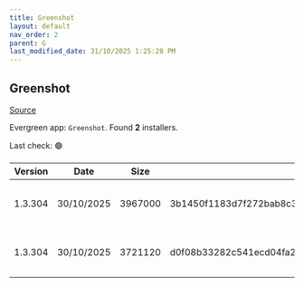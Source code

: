 ```yaml
---
title: Greenshot
layout: default
nav_order: 2
parent: G
last_modified_date: 31/10/2025 1:25:28 PM
---
```


## Greenshot

[Source](https://getgreenshot.org/)

Evergreen app: `Greenshot`. Found **2** installers.

Last check: 🟢

| Version | Date       | Size    | Sha256                                                           | Architecture | InstallerType | Type | URI                                                                                                                                                                                                                    |
| ------- | ---------- | ------- | ---------------------------------------------------------------- | ------------ | ------------- | ---- | ---------------------------------------------------------------------------------------------------------------------------------------------------------------------------------------------------------------------- |
| 1.3.304 | 30/10/2025 | 3967000 | 3b1450f1183d7f272bab8c36c3c093bc74711eb40dcf722852b7361e9ef297c4 | x86          | Default       | exe  | [https://github.com/greenshot/greenshot/releases/download/v1.3.304/Greenshot-INSTALLER-1.3.304-RELEASE.exe](https://github.com/greenshot/greenshot/releases/download/v1.3.304/Greenshot-INSTALLER-1.3.304-RELEASE.exe) |
| 1.3.304 | 30/10/2025 | 3721120 | d0f08b33282c541ecd04fa267a52e4e86fec34215373f8a839ac22ba77b45632 | x86          | Portable      | zip  | [https://github.com/greenshot/greenshot/releases/download/v1.3.304/Greenshot-PORTABLE-1.3.304-RELEASE.zip](https://github.com/greenshot/greenshot/releases/download/v1.3.304/Greenshot-PORTABLE-1.3.304-RELEASE.zip)   |
